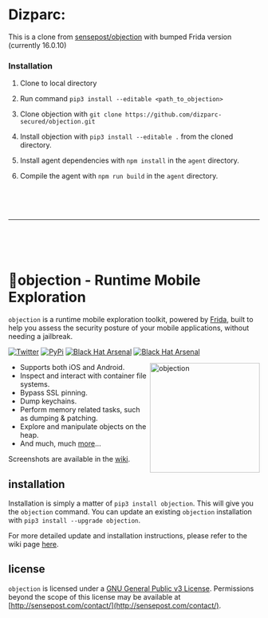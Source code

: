 # Dizparc:

This is a clone from [sensepost/objection](https://github.com/sensepost/objection) with bumped Frida version (currently 16.0.10)

### Installation
1. Clone to local directory
2. Run command `pip3 install --editable <path_to_objection>`


1. Clone objection with `git clone https://github.com/dizparc-secured/objection.git`
2. Install objection with `pip3 install --editable .` from the cloned directory.
3. Install agent dependencies with `npm install` in the `agent` directory.
4. Compile the agent with `npm run build` in the `agent` directory.

  

<br>
<br>
<br>
    

***

<br>
<br>
<br>







# 📱objection - Runtime Mobile Exploration

`objection` is a runtime mobile exploration toolkit, powered by [Frida](https://www.frida.re/), built to help you assess the security posture of your mobile applications, without needing a jailbreak.

[![Twitter](https://img.shields.io/badge/twitter-%40leonjza-blue.svg)](https://twitter.com/leonjza)
[![PyPi](https://badge.fury.io/py/objection.svg)](https://pypi.python.org/pypi/objection)
[![Black Hat Arsenal](https://raw.githubusercontent.com/toolswatch/badges/master/arsenal/europe/2017.svg?sanitize=true)](https://www.blackhat.com/eu-17/arsenal-overview.html)
[![Black Hat Arsenal](https://raw.githubusercontent.com/toolswatch/badges/master/arsenal/usa/2019.svg?sanitize=true)](https://www.blackhat.com/us-19/arsenal-overview.html)

<img align="right" src="./images/objection.png" height="220" alt="objection">

- Supports both iOS and Android.
- Inspect and interact with container file systems.
- Bypass SSL pinning.
- Dump keychains.
- Perform memory related tasks, such as dumping & patching.
- Explore and manipulate objects on the heap.
- And much, much [more](https://github.com/sensepost/objection/wiki/Features)...

Screenshots are available in the [wiki](https://github.com/sensepost/objection/wiki/Screenshots).

## installation

Installation is simply a matter of `pip3 install objection`. This will give you the `objection` command. You can update an existing `objection` installation with `pip3 install --upgrade objection`.

For more detailed update and installation instructions, please refer to the wiki page [here](https://github.com/sensepost/objection/wiki/Installation).

## license

`objection` is licensed under a [GNU General Public v3 License](https://www.gnu.org/licenses/gpl-3.0.en.html). Permissions beyond the scope of this license may be available at [http://sensepost.com/contact/](http://sensepost.com/contact/).

